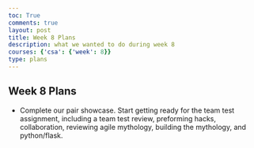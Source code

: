 ```yaml
---
toc: True
comments: true
layout: post
title: Week 8 Plans
description: what we wanted to do during week 8
courses: {'csa': {'week': 8}}
type: plans
---
```


## Week 8 Plans
- Complete our pair showcase. Start getting ready for the team test assignment, including a team test review, preforming hacks, collaboration, reviewing agile mythology, building the mythology, and python/flask. 